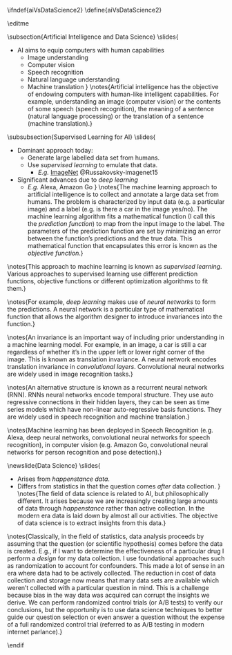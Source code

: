 \ifndef{aiVsDataScience2}
\define{aiVsDataScience2}

\editme

\subsection{Artificial Intelligence and Data Science}
\slides{
* AI aims to equip computers with human capabilities
    * Image understanding
	* Computer vision
	* Speech recognition
	* Natural language understanding
	* Machine translation
}
\notes{Artificial intelligence has the objective of endowing computers with human-like intelligent capabilities. For example, understanding an image (computer vision) or the contents of some speech (speech recognition), the meaning of a sentence (natural language processing) or the translation of a sentence (machine translation).}

\subsubsection{Supervised Learning for AI}
\slides{
* Dominant approach today:
    * Generate large labelled data set from humans.
	* Use *supervised learning* to emulate that data.
	    * *E.g.* [ImageNet](www.image-net.org) @Russakovsky-imagenet15
* Significant advances due to *deep learning*
	* *E.g.* Alexa, Amazon Go
}
\notes{The machine learning approach to artificial intelligence is to collect and annotate a large data set from humans. The problem is characterized by input data (e.g. a particular image) and a label (e.g. is there a car in the image yes/no). The machine learning algorithm fits a mathematical function (I call this the *prediction function*) to map from the input image to the label. The parameters of the prediction function are set by minimizing an error between the function’s predictions and the true data. This mathematical function that encapsulates this error is known as the *objective function*.}

\notes{This approach to machine learning is known as *supervised learning*.  Various approaches to supervised learning use different prediction functions, objective functions or different optimization algorithms to fit them.}

\notes{For example, *deep learning* makes use of *neural networks* to form the predictions. A neural network is a particular type of mathematical function that allows the algorithm designer to introduce invariances into the function.}

\notes{An invariance is an important way of including prior understanding in a machine learning model. For example, in an image, a car is still a car regardless of whether it’s in the upper left or lower right corner of the image. This is known as translation invariance. A neural network encodes translation invariance in *convolutional layers*. Convolutional neural networks are widely used in image recognition tasks.}

\notes{An alternative structure is known as a recurrent neural network (RNN).  RNNs neural networks encode temporal structure. They use auto regressive connections in their hidden layers, they can be seen as time series models which have non-linear auto-regressive basis functions. They are widely used in speech recognition and machine translation.}

\notes{Machine learning has been deployed in Speech Recognition (e.g. Alexa, deep neural networks, convolutional neural networks for speech recognition), in computer vision (e.g. Amazon Go, convolutional neural networks for person recognition and pose detection).}

\newslide{Data Science}
\slides{
* Arises from *happenstance data*.
* Differs from statistics in that the question comes *after* data collection.
}
\notes{The field of data science is related to AI, but philosophically different. It arises because we are increasingly creating large amounts of data through *happenstance* rather than active collection. In the modern era data is laid down by almost all our activities. The objective of data science is to extract insights from this data.}

\notes{Classically, in the field of statistics, data analysis proceeds by assuming that the question (or scientific hypothesis) comes before the data is created. E.g., if I want to determine the effectiveness of a particular drug I perform a *design* for my data collection. I use foundational approaches such as randomization to account for confounders. This made a lot of sense in an era where data had to be actively collected. The reduction in cost of data collection and storage now means that many data sets are available which weren’t collected with a particular question in mind. This is a challenge because bias in the way data was acquired can corrupt the insights we derive. We can perform randomized control trials (or A/B tests) to verify our conclusions, but the opportunity is to use data science techniques to better guide our question selection or even answer a question without the expense of a full randomized control trial (referred to as A/B testing in modern internet parlance).}

\endif
